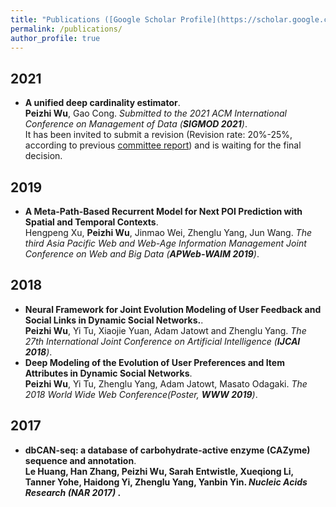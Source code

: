```yaml
---
title: "Publications ([Google Scholar Profile](https://scholar.google.com/citations?user=Gj44nO8AAAAJ&hl=en&oi=ao))"
permalink: /publications/
author_profile: true
---
```

## 2021
* <b>A unified deep cardinality estimator</b>. <br>
<b>Peizhi Wu</b>, Gao Cong. <i>Submitted to the 2021 ACM International Conference on Management of Data  (**SIGMOD 2021**)</i>.<br>
It has been invited to submit a revision (Revision rate: 20%-25%, according to previous [committee report](https://sigmodrecord.org/publications/sigmodRecord/1812/pdfs/06_Reports_Bernstein.pdf)) and is waiting for the final decision.

## 2019
* <b>A Meta-Path-Based Recurrent Model for Next POI Prediction with Spatial and Temporal Contexts</b>. <br>
Hengpeng Xu, <b>Peizhi Wu</b>, Jinmao Wei, Zhenglu Yang, Jun Wang. <i>The third Asia Pacific Web and Web-Age Information Management Joint Conference on Web and Big Data (**APWeb-WAIM 2019**)</i>.<br>

## 2018
* <b> Neural Framework for Joint Evolution Modeling of User Feedback and Social Links in Dynamic Social Networks.</b>. <br>
<b>Peizhi Wu</b>, Yi Tu, Xiaojie Yuan, Adam Jatowt and Zhenglu Yang. <i>The 27th International Joint Conference on Artificial Intelligence (**IJCAI 2018**)</i>. <br>
* <b>Deep Modeling of the Evolution of User Preferences and Item Attributes in Dynamic Social Networks</b>. <br>
<b>Peizhi Wu</b>, Yi Tu, Zhenglu Yang, Adam Jatowt, Masato Odagaki. <i>The 2018 World Wide Web Conference(Poster, **WWW 2019**)</i>.<br>


## 2017
* <b>dbCAN-seq: a database of carbohydrate-active enzyme (CAZyme) sequence and annotation</b>. <br>
<b>Le Huang, Han Zhang, <b>Peizhi Wu</b>, Sarah Entwistle, Xueqiong Li, Tanner Yohe, Haidong Yi, Zhenglu Yang, Yanbin Yin. <i> Nucleic Acids Research (**NAR 2017**) </i>. <br>
